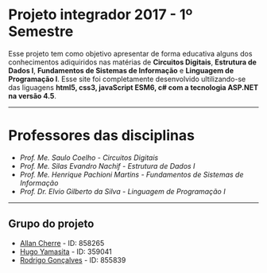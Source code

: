 # Projeto integrador 2017 - 1º Semestre

Esse projeto tem como objetivo apresentar de forma educativa alguns dos conhecimentos adiquiridos nas matérias de **Circuitos Digitais**, **Estrutura de Dados I**, **Fundamentos de Sistemas de Informação** e **Linguagem de Programação I**. Esse site foi completamente desenvolvido ultilizando-se das liguagens **html5, css3, javaScript ESM6, c# com a tecnologia ASP.NET na versão 4.5**.

--------------------------------------------------------------------------------

# Professores das disciplinas

- _Prof. Me. Saulo Coelho - Circuitos Digitais_
- _Prof. Me. Silas Evandro Nachif - Estrutura de Dados I_
- _Prof. Me. Henrique Pachioni Martins - Fundamentos de Sistemas de Informação_
- _Prof. Dr. Elvio Gilberto da Silva - Linguagem de Programação I_

--------------------------------------------------------------------------------

## Grupo do projeto

- [Allan Cherre](https://www.facebook.com/allan.cherre) - ID: ⁠⁠⁠858265
- [Hugo Yamasita](https://www.facebook.com/hugo.yamasita) - ID: ⁠⁠⁠359041
- [Rodrigo Gonçalves](https://www.facebook.com/rodrigogonss) - ID: 855839
